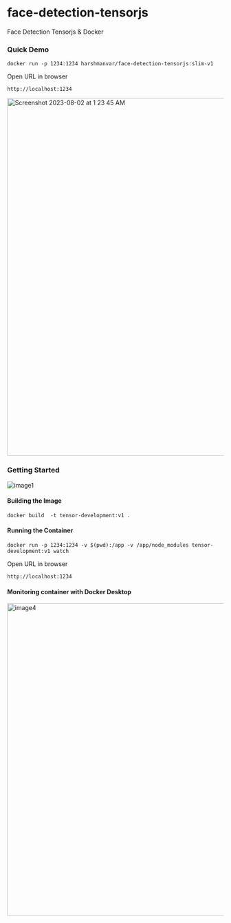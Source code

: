 # face-detection-tensorjs
Face Detection Tensorjs &amp; Docker    

### Quick Demo
```
docker run -p 1234:1234 harshmanvar/face-detection-tensorjs:slim-v1
```
Open URL in browser

`http://localhost:1234`

<img width="832" alt="Screenshot 2023-08-02 at 1 23 45 AM" src="https://github.com/harsh4870/face-detection-tensorjs/assets/15871000/a32b6ad6-2a69-4119-9506-50f2dd1a0198">

### Getting Started

![image1](https://github.com/harsh4870/face-detection-tensorjs/assets/15871000/33f9f879-04f2-45ea-8499-c1d91dcff956)

#### Building the Image

```
docker build  -t tensor-development:v1 .
```

#### Running  the Container

```
docker run -p 1234:1234 -v $(pwd):/app -v /app/node_modules tensor-development:v1 watch
```

Open URL in browser

`http://localhost:1234`

#### Monitoring container with Docker Desktop

<img width="727" alt="image4" src="https://github.com/harsh4870/face-detection-tensorjs/assets/15871000/c86003c5-435c-41ea-86b9-35b53b69bf94">
